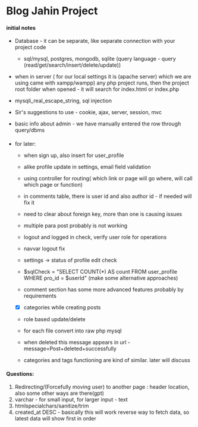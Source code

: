 # Blog Jahin Project

#### initial notes

- Database - it can be separate, like separate connection with your project code
    - sql/mysql, postgres, mongodb, sqlite (query language - query (read/get/search/insert/delete/update))

- when in server ( for our local settings it is (apache server) which we are using came with xampp/wampp) any php project runs, then the project root folder when opened - it will search for index.html or index.php

- mysqli_real_escape_string, sql injection

- Sir's suggestions to use - cookie, ajax, server, session, mvc

- basic info about admin - we have manually entered the row through query/dbms

####

- for later: 
    - when sign up, also insert for user_profile
    - alike profile update in settings, email field validation

    - using controller for routing( which link or page will go where, will call which page or function)
    - in comments table, there is user id and also author id - if needed will fix it
    - need to clear about foreign key, more than one is causing issues
    - multiple para post probably is not working

    - logout and logged in check, verify user role for operations
    - navvar logout fix

    - settings -> status of profile edit check
    - $sqlCheck = "SELECT COUNT(*) AS count FROM user_profile WHERE pro_id = $userId" (make some alternative approaches)

    - comment section has some more advanced features probably by requirements

    - [x] categories while creating posts
    - role based update/delete
    - for each file convert into raw php mysql

    - when deleted this message appears in url - message=Post+deleted+successfully
    - categories and tags functioning are kind of similar. later will discuss
    

#### Questions:

1. Redirecting/(Forcefully moving user) to another page : header location, also some other ways are there(gpt)
2. varchar - for small input, for larger input - text
3. htmlspecialchars/sanitize/trim
4. created_at DESC - basically this will work reverse way to fetch data, so latest data will show first in order